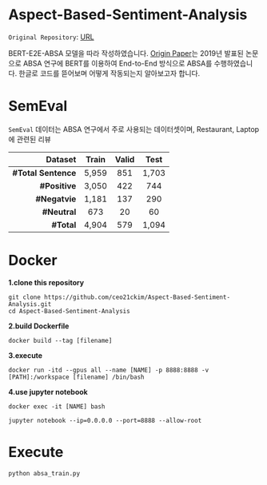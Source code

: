 # Aspect-Based-Sentiment-Analysis

`Original Repository`: [URL](https://github.com/lixin4ever/BERT-E2E-ABSA)

BERT-E2E-ABSA 모델을 따라 작성하였습니다. [Origin Paper](https://arxiv.org/pdf/1910.00883.pdf)는 2019년 발표된 논문으로 ABSA 연구에 BERT를 이용하여 End-to-End 방식으로 ABSA를 수행하였습니다. 한글로 코드를 뜯어보며 어떻게 작동되는지 알아보고자 합니다.


# SemEval

`SemEval` 데이터는 ABSA 연구에서 주로 사용되는 데이터셋이며, Restaurant, Laptop에 관련된 리뷰


| **Dataset** | **Train** | **Valid** | **Test** |
|--------:|:--------:|:--------:|:--------:|
| **#Total Sentence** | 5,959 | 851 | 1,703 |
| **#Positive** | 3,050 | 422 | 744 |
| **#Negatvie** | 1,181 | 137 | 290 |
| **#Neutral** | 673 | 20 | 60 |
| **#Total** | 4,904 | 579 | 1,094 |

# Docker

**1.clone this repository**

```
git clone https://github.com/ceo21ckim/Aspect-Based-Sentiment-Analysis.git
cd Aspect-Based-Sentiment-Analysis
```

**2.build Dockerfile**

```
docker build --tag [filename]
```

**3.execute**

```
docker run -itd --gpus all --name [NAME] -p 8888:8888 -v [PATH]:/workspace [filename] /bin/bash
```

**4.use jupyter notebook**

```
docker exec -it [NAME] bash 

jupyter notebook --ip=0.0.0.0 --port=8888 --allow-root
```

# Execute

```
python absa_train.py

```
